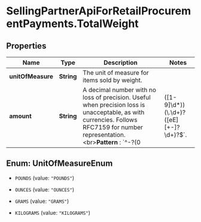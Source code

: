 # SellingPartnerApiForRetailProcurementPayments.TotalWeight

## Properties

Name | Type | Description | Notes
------------ | ------------- | ------------- | -------------
**unitOfMeasure** | **String** | The unit of measure for items sold by weight. | 
**amount** | **String** | A decimal number with no loss of precision. Useful when precision loss is unacceptable, as with currencies. Follows RFC7159 for number representation. &lt;br&gt;**Pattern** : &#x60;^-?(0|([1-9]\\d*))(\\.\\d+)?([eE][+-]?\\d+)?$&#x60;. | 



## Enum: UnitOfMeasureEnum


* `POUNDS` (value: `"POUNDS"`)

* `OUNCES` (value: `"OUNCES"`)

* `GRAMS` (value: `"GRAMS"`)

* `KILOGRAMS` (value: `"KILOGRAMS"`)




